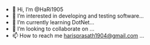 - 👋 Hi, I’m @HaRi1905
- 👀 I’m interested in developing and testing software...
- 🌱 I’m currently learning DotNet...
- 💞️ I’m looking to collaborate on ...
- 📫 How to reach me harisprasath1904@gmail.com ...

<!---
HaRi1905/HaRi1905 is a ✨ special ✨ repository because its `README.md` (this file) appears on your GitHub profile.
You can click the Preview link to take a look at your changes.
--->
